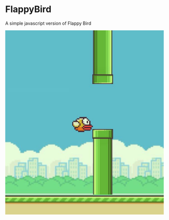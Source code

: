 # FlappyBird
A simple javascript version of Flappy Bird

![alt text](https://github.com/rhartzell/FlappyBird/blob/master/flappyBird.jpg?raw=true)
